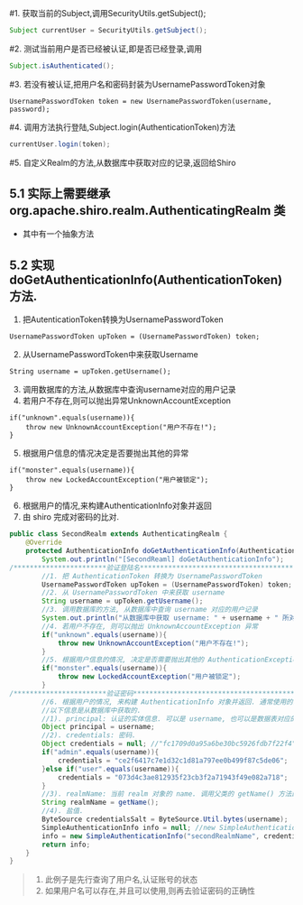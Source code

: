 #1. 获取当前的Subject,调用SecurityUtils.getSubject();
```java
Subject currentUser = SecurityUtils.getSubject();
```
#2. 测试当前用户是否已经被认证,即是否已经登录,调用
```java
Subject.isAuthenticated();
```
#3. 若没有被认证,把用户名和密码封装为UsernamePasswordToken对象
```
UsernamePasswordToken token = new UsernamePasswordToken(username, password);
```
#4. 调用方法执行登陆,Subject.login(AuthenticationToken)方法
```java
currentUser.login(token);
```
#5. 自定义Realm的方法,从数据库中获取对应的记录,返回给Shiro
##  5.1 实际上需要继承 org.apache.shiro.realm.AuthenticatingRealm 类
* 其中有一个抽象方法
##  5.2 实现 doGetAuthenticationInfo(AuthenticationToken) 方法. 
1. 把AutenticationToken转换为UsernamePasswordToken
```
UsernamePasswordToken upToken = (UsernamePasswordToken) token;	
```
2. 从UsernamePasswordToken中来获取Username
```
String username = upToken.getUsername();	
```
3. 调用数据库的方法,从数据库中查询username对应的用户记录
4. 若用户不存在,则可以抛出异常UnknownAccountException
```
if("unknown".equals(username)){
    throw new UnknownAccountException("用户不存在!");
}
```
5. 根据用户信息的情况决定是否要抛出其他的异常
```
if("monster".equals(username)){
    throw new LockedAccountException("用户被锁定");
}
```
6. 根据用户的情况,来构建AuthenticationInfo对象并返回
7. 由 shiro 完成对密码的比对. 
```java
public class SecondRealm extends AuthenticatingRealm {
	@Override
	protected AuthenticationInfo doGetAuthenticationInfo(AuthenticationToken token) throws AuthenticationException {
		System.out.println("[SecondReaml] doGetAuthenticationInfo");	
/***********************验证登陆名*******************************************************/
		//1. 把 AuthenticationToken 转换为 UsernamePasswordToken 
		UsernamePasswordToken upToken = (UsernamePasswordToken) token;	
		//2. 从 UsernamePasswordToken 中来获取 username
		String username = upToken.getUsername();	
		//3. 调用数据库的方法, 从数据库中查询 username 对应的用户记录
		System.out.println("从数据库中获取 username: " + username + " 所对应的用户信息.");
		//4. 若用户不存在, 则可以抛出 UnknownAccountException 异常
		if("unknown".equals(username)){
			throw new UnknownAccountException("用户不存在!");
		}
		//5. 根据用户信息的情况, 决定是否需要抛出其他的 AuthenticationException 异常. 
		if("monster".equals(username)){
			throw new LockedAccountException("用户被锁定");
		}
/***********************验证密码*******************************************************/
		//6. 根据用户的情况, 来构建 AuthenticationInfo 对象并返回. 通常使用的实现类为: SimpleAuthenticationInfo
		//以下信息是从数据库中获取的.
		//1). principal: 认证的实体信息. 可以是 username, 也可以是数据表对应的用户的实体类对象. 
		Object principal = username;
		//2). credentials: 密码. 
		Object credentials = null; //"fc1709d0a95a6be30bc5926fdb7f22f4";
		if("admin".equals(username)){
			credentials = "ce2f6417c7e1d32c1d81a797ee0b499f87c5de06";
		}else if("user".equals(username)){
			credentials = "073d4c3ae812935f23cb3f2a71943f49e082a718";
		}
		//3). realmName: 当前 realm 对象的 name. 调用父类的 getName() 方法即可
		String realmName = getName();
		//4). 盐值. 
		ByteSource credentialsSalt = ByteSource.Util.bytes(username);
		SimpleAuthenticationInfo info = null; //new SimpleAuthenticationInfo(principal, credentials, realmName);
		info = new SimpleAuthenticationInfo("secondRealmName", credentials, credentialsSalt, realmName);
		return info;
	}
}
```
> 1. 此例子是先行查询了用户名,认证账号的状态
> 2. 如果用户名可以存在,并且可以使用,则再去验证密码的正确性

